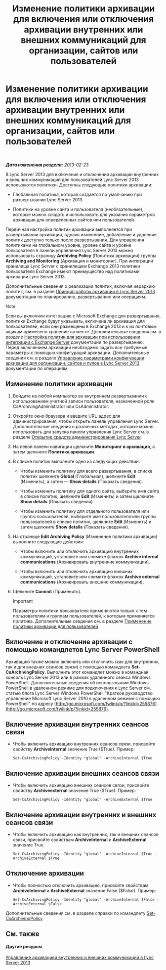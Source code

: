 ﻿---
title: Изменение политики архивации для включения или отключения архивации внутренних или внешних коммуникаций для организации, сайтов или пользователей
TOCTitle: Изменение политики архивации для включения или отключения архивации внутренних или внешних коммуникаций для организации, сайтов или пользователей
ms:assetid: b85dc3fb-8ebd-4e3c-ac90-fc79270ac867
ms:mtpsurl: https://technet.microsoft.com/ru-ru/library/Gg182576(v=OCS.15)
ms:contentKeyID: 49310974
ms.date: 05/19/2016
mtps_version: v=OCS.15
ms.translationtype: HT
---

# Изменение политики архивации для включения или отключения архивации внутренних или внешних коммуникаций для организации, сайтов или пользователей

 

_**Дата изменения раздела:** 2013-02-23_

В Lync Server 2013 для включения и отключения архивации внутренних и внешних коммуникаций для пользователей Lync Server 2013 используются политики. Доступны следующие политики архивации:

  - Глобальная политика, которая создается по умолчанию при развертывании Lync Server 2013.

  - Политики на уровне сайта и пользователя (необязательные), которые можно создать и использовать для указания параметров архивации для определенных сайтов или пользователей.

Первичная настройка политик архивации выполняется при развертывании архивации, однако изменение, добавление и удаление политик доступно только после развертывания. Для управления политиками на глобальном уровне, уровне сайта и уровне пользователя в панели управления Lync Server 2013 можно использовать страницу **Archiving Policy** (Политика архивации) группы **Archiving and Monitoring** (Архивация и мониторинг). При интеграции хранилища Lync Server с хранилищем Exchange 2013 политики пользователя Exchange имеют преимущество над политиками архивации Lync Server 2013.

Дополнительные сведения о реализации политик, включая иерархию политик, см. в разделе [Принцип работы архивации в Lync Server 2013](lync-server-2013-how-archiving-works.md) документации по планированию, развертыванию или операциям.

> [!note]  
> Если вы включили интеграцию с Microsoft Exchange для развертывания, политики Exchange будут указывать, включена ли архивация для пользователей, если они размещены в Exchange 2013 и к их почтовым ящикам применено хранение на месте. Дополнительные сведения см. в разделе <a href="lync-server-2013-setting-up-policies-for-archiving-when-using-exchange-server-integration.md">Настройка политик для архивации при использовании интеграции с Exchange Server</a> документации по развертыванию.<br />Перед включением архивации необходимо задать все требуемые параметры с помощью конфигураций архивации. Дополнительные сведения см. в разделе <a href="lync-server-2013-managing-archiving-configuration-options-for-your-organization-sites-and-pools.md">Управление параметрами конфигурации архивации для организации, сайтов и пулов в Lync Server 2013</a> документации по операциям.

## Изменение политики архивации

1.  Войдите на любой компьютер во внутреннем развертывании с использованием учетной записи пользователя, назначенной роли CsArchivingAdministrator или CsAdministrator.

2.  Откройте окно браузера и введите URL-адрес для администрирования, чтобы открыть панель управления Lync Server. Дополнительные сведения о различных методах, которые можно использовать для запуска панели управления Lync Server см. в разделе [Открытие средств администрирования Lync Server](lync-server-2013-open-lync-server-administrative-tools.md).

3.  На левой панели навигации щелкните **Мониторинг и архивация**, а затем щелкните **Политика архивации**.

4.  В списке политик выполните одно из следующих действий:
    
      - Чтобы изменить политику для всего развертывания, в списке политик щелкните **Global** (Глобальная), щелкните **Edit** (Изменить), а затем — **Show details** (Показать сведения).
    
      - Чтобы изменить политику для одного сайта, выберите имя сайта в списке политик, щелкните **Edit** (Изменить) и затем щелкните **Show details** (Показать сведения).
    
      - Чтобы изменить политику для отдельного пользователя или группы пользователей, выберите имя пользователя или группы пользователей в списке политик, щелкните **Edit** (Изменить) и затем щелкните **Show details** (Показать сведения).

5.  На странице **Edit Archiving Policy** (Изменение политики архивации) выполните следующие действия:
    
      - Чтобы включить или отключить архивацию внутренних коммуникаций, установите или снимите флажок **Archive internal communications** (Архивировать внутренние коммуникации).
    
      - Чтобы включить или отключить архивацию внешних коммуникаций, установите или снимите флажок **Archive external communications** (Архивировать внешние коммуникации).

6.  Щелкните **Commit** (Применить).
    
    > [!important]  
    > Параметры политики пользователя применяются только к тем пользователям и группам пользователей, к которым применяется политика. Дополнительные сведения см. в разделе <a href="lync-server-2013-applying-an-archiving-policy-to-users.md">Применение политики архивации для пользователей</a>

## Включение и отключение архивации с помощью командлетов Lync Server PowerShell

Архивацию также можно включить или отключить (как для внутренних, так и для внешних сеансов связи) с помощью командлета **Set-CsArchivingPolicy**. Выполнить этот командлет можно в командная консоль Lync Server 2013 или в рамках удаленного сеанса Windows PowerShell. Дополнительные сведения об использовании Windows PowerShell в удаленном режиме для подключения к Lync Server см. статью блога Lync Server Windows PowerShell "Краткое руководство: управление Microsoft Lync Server 2010 в удаленном режиме с помощью PowerShell" по адресу [http://go.microsoft.com/fwlink/p/?linkId=255876](http://go.microsoft.com/fwlink/p/?linkid=255876).

## Включение архивации внутренних сеансов связи

  - Чтобы включить архивацию внутренних сеансов связи, присвойте свойству **ArchiveInternal** значение True ($True). Пример:
    
        Set-CsArchivingPolicy -Identity "global" -ArchiveInternal $True

## Включение архивации внешних сеансов связи

  - Чтобы включить архивацию внешних сеансов связи, присвойте свойству **Archiveexternal** значение True ($True). Пример:
    
        Set-CsArchivingPolicy -Identity "global" -ArchiveExternal $True

## Включение архивации внутренних и внешних сеансов связи

  - Чтобы включить архивацию как внутренних, так и внешних сеансов связи, присвойте свойствам **ArchiveInternal** и **ArchiveExternal** значение True.
    
        Set-CsArchivingPolicy -Identity "global" -ArchiveInternal $True -ArchiveExternal $True

## Отключение архивации

  - Чтобы полностью отключить архивацию, присвойте свойствам **ArchiveInternal** и **ArchiveExternal** значение False ($False). Пример:
    
        Set-CsArchivingPolicy -Identity "global" -ArchiveInternal $False -ArchiveExternal $False

Дополнительные сведения см. в разделе справки по командлету [Set-CsArchivingPolicy](https://docs.microsoft.com/en-us/powershell/module/skype/Set-CsArchivingPolicy).

## См. также

#### Другие ресурсы

[Управление архивацией внутренних и внешних коммуникаций в Lync Server 2013](lync-server-2013-managing-the-archiving-of-internal-and-external-communications.md)

